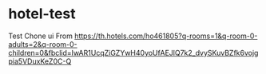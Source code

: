 # hotel-test

Test Chone ui  From
https://th.hotels.com/ho461805?q-rooms=1&q-room-0-adults=2&q-room-0-children=0&fbclid=IwAR1UcqZiGZYwH40yoUfAEJlQ7k2_dvySKuvBZfk6vojgpia5VDuxKeZ0C-Q
